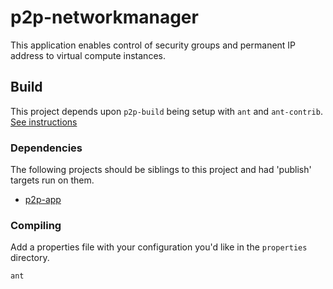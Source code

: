 # p2p-networkmanager

This application enables control of security groups and permanent IP address to virtual compute instances.

## Build

This project depends upon `p2p-build` being setup with `ant` and `ant-contrib`. [See instructions](http://barnyard.github.io/p2p-build)

### Dependencies

The following projects should be siblings to this project and had 'publish' targets run on them.

- [p2p-app](http://barnyard.github.io/p2p-app)

### Compiling

Add a properties file with your configuration you'd like in the `properties` directory.

    ant

